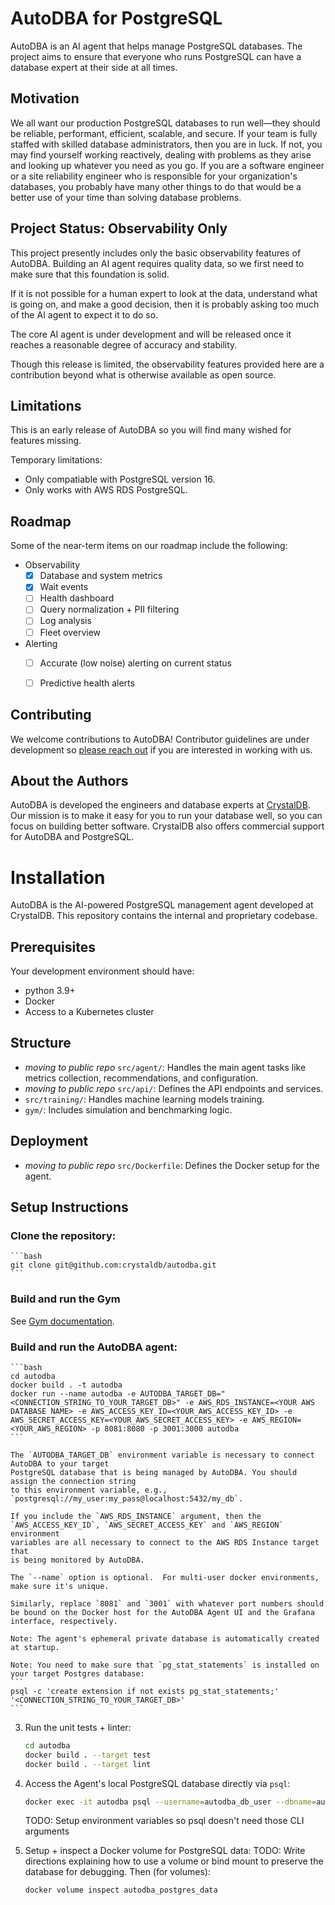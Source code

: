 # AutoDBA for PostgreSQL

AutoDBA is an AI agent that helps manage PostgreSQL databases.
The project aims to ensure that everyone who runs PostgreSQL can have a database expert at their side at all times.

## Motivation

We all want our production PostgreSQL databases to run well—they should be reliable, performant, efficient, scalable, and secure.
If your team is fully staffed with skilled database administrators, then you are in luck.
If not, you may find yourself working reactively, dealing with problems as they arise and looking up whatever you need as you go.
If you are a software engineer or a site reliability engineer who is responsible for your organization's databases, you probably have many other things to do that would be a better use of your time than solving database problems.

## Project Status: Observability Only

This project presently includes only the basic observability features of AutoDBA.
Building an AI agent requires quality data, so we first need to make sure that this foundation is solid.

If it is not possible for a human expert to look at the data, understand what is going on, and make a good decision, then it is probably asking too much of the AI agent to expect it to do so.

The core AI agent is under development and will be released once it reaches a reasonable degree of accuracy and stability.

Though this release is limited, the observability features provided here are a contribution beyond what is otherwise available as open source.


## Limitations

This is an early release of AutoDBA so you will find many wished for features missing.

Temporary limitations:

- Only compatiable with PostgreSQL version 16.
- Only works with AWS RDS PostgreSQL.


## Roadmap

Some of the near-term items on our roadmap include the following:

- Observability
    - [x] Database and system metrics
    - [x] Wait events
    - [ ] Health dashboard
    - [ ] Query normalization + PII filtering
    - [ ] Log analysis
    - [ ] Fleet overview
- Alerting
    - [ ] Accurate (low noise) alerting on current status
    - [ ] Predictive health alerts


## Contributing

We welcome contributions to AutoDBA! Contributor guidelines are under development so [please reach out](mailto:jssmith@crystal.cloud) if you are interested in working with us.


## About the Authors

AutoDBA is developed the engineers and database experts at  [CrystalDB](https://www.crystaldb.cloud/).
Our mission is to make it easy for you to run your database well, so you can focus on building better software.
CrystalDB also offers commercial support for AutoDBA and PostgreSQL.



# Installation

AutoDBA is the AI-powered PostgreSQL management agent developed at CrystalDB.
This repository contains the internal and proprietary codebase.

## Prerequisites

Your development environment should have:
- python 3.9+
- Docker
- Access to a Kubernetes cluster

## Structure
- *moving to public repo* `src/agent/`: Handles the main agent tasks like metrics collection, recommendations, and configuration.
- *moving to public repo* `src/api/`: Defines the API endpoints and services.
- `src/training/`: Handles machine learning models training.
- `gym/`: Includes simulation and benchmarking logic.

## Deployment
- *moving to public repo* `src/Dockerfile`: Defines the Docker setup for the agent.

## Setup Instructions

### Clone the repository:

    ```bash
    git clone git@github.com:crystaldb/autodba.git
    ```

### Build and run the Gym

See [Gym documentation](gym/v2/README.md).

### Build and run the AutoDBA agent:

    ```bash
    cd autodba
    docker build . -t autodba
    docker run --name autodba -e AUTODBA_TARGET_DB="<CONNECTION_STRING_TO_YOUR_TARGET_DB>" -e AWS_RDS_INSTANCE=<YOUR AWS DATABASE NAME> -e AWS_ACCESS_KEY_ID=<YOUR_AWS_ACCESS_KEY_ID> -e AWS_SECRET_ACCESS_KEY=<YOUR_AWS_SECRET_ACCESS_KEY> -e AWS_REGION=<YOUR_AWS_REGION> -p 8081:8080 -p 3001:3000 autodba
    ```

    The `AUTODBA_TARGET_DB` environment variable is necessary to connect AutoDBA to your target
    PostgreSQL database that is being managed by AutoDBA. You should assign the connection string
    to this environment variable, e.g., `postgresql://my_user:my_pass@localhost:5432/my_db`.

    If you include the `AWS_RDS_INSTANCE` argument, then the
    `AWS_ACCESS_KEY_ID`, `AWS_SECRET_ACCESS_KEY` and `AWS_REGION` environment
    variables are all necessary to connect to the AWS RDS Instance target that
    is being monitored by AutoDBA.

    The `--name` option is optional.  For multi-user docker environments, make sure it's unique.

    Similarly, replace `8081` and `3001` with whatever port numbers should be bound on the Docker host for the AutoDBA Agent UI and the Grafana interface, respectively.

    Note: The agent's ephemeral private database is automatically created at startup.

    Note: You need to make sure that `pg_stat_statements` is installed on your target Postgres database:
    ```
    psql -c 'create extension if not exists pg_stat_statements;' '<CONNECTION_STRING_TO_YOUR_TARGET_DB>'
    ```

3. Run the unit tests + linter:

    ```bash
    cd autodba
    docker build . --target test
    docker build . --target lint
    ```

4. Access the Agent's local PostgreSQL database directly via `psql`:

    ```bash
    docker exec -it autodba psql --username=autodba_db_user --dbname=autodba_db
    ```
    TODO: Setup environment variables so psql doesn't need those CLI arguments

5. Setup + inspect a Docker volume for PostgreSQL data:
    TODO: Write directions explaining how to use a volume or bind mount to preserve the database for debugging.  Then (for volumes):
    ```bash
    docker volume inspect autodba_postgres_data
    ```
